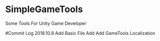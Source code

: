 # SimpleGameTools
Some Tools For Unity Game Developer

#Commit Log
2018.10.8
 Add Basic File
 Add Add GameTools Localization
